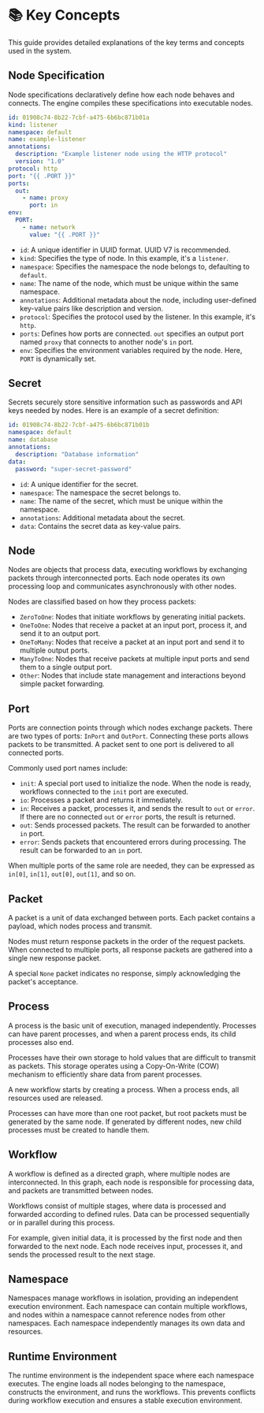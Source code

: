 # 📚 Key Concepts

This guide provides detailed explanations of the key terms and concepts used in the system.

## Node Specification

Node specifications declaratively define how each node behaves and connects. The engine compiles these specifications into executable nodes.

```yaml
id: 01908c74-8b22-7cbf-a475-6b6bc871b01a
kind: listener
namespace: default
name: example-listener
annotations:
  description: "Example listener node using the HTTP protocol"
  version: "1.0"
protocol: http
port: "{{ .PORT }}"
ports:
  out:
    - name: proxy
      port: in
env:
  PORT:
    - name: network
      value: "{{ .PORT }}"
```

- `id`: A unique identifier in UUID format. UUID V7 is recommended.
- `kind`: Specifies the type of node. In this example, it's a `listener`.
- `namespace`: Specifies the namespace the node belongs to, defaulting to `default`.
- `name`: The name of the node, which must be unique within the same namespace.
- `annotations`: Additional metadata about the node, including user-defined key-value pairs like description and version.
- `protocol`: Specifies the protocol used by the listener. In this example, it's `http`.
- `ports`: Defines how ports are connected. `out` specifies an output port named `proxy` that connects to another node's `in` port.
- `env`: Specifies the environment variables required by the node. Here, `PORT` is dynamically set.

## Secret

Secrets securely store sensitive information such as passwords and API keys needed by nodes. Here is an example of a secret definition:

```yaml
id: 01908c74-8b22-7cbf-a475-6b6bc871b01b
namespace: default
name: database
annotations:
  description: "Database information"
data:
  password: "super-secret-password"
```

- `id`: A unique identifier for the secret.
- `namespace`: The namespace the secret belongs to.
- `name`: The name of the secret, which must be unique within the namespace.
- `annotations`: Additional metadata about the secret.
- `data`: Contains the secret data as key-value pairs.

## Node

Nodes are objects that process data, executing workflows by exchanging packets through interconnected ports. Each node operates its own processing loop and communicates asynchronously with other nodes.

Nodes are classified based on how they process packets:
- `ZeroToOne`: Nodes that initiate workflows by generating initial packets.
- `OneToOne`: Nodes that receive a packet at an input port, process it, and send it to an output port.
- `OneToMany`: Nodes that receive a packet at an input port and send it to multiple output ports.
- `ManyToOne`: Nodes that receive packets at multiple input ports and send them to a single output port.
- `Other`: Nodes that include state management and interactions beyond simple packet forwarding.

## Port

Ports are connection points through which nodes exchange packets. There are two types of ports: `InPort` and `OutPort`. Connecting these ports allows packets to be transmitted. A packet sent to one port is delivered to all connected ports.

Commonly used port names include:
- `init`: A special port used to initialize the node. When the node is ready, workflows connected to the `init` port are executed.
- `io`: Processes a packet and returns it immediately.
- `in`: Receives a packet, processes it, and sends the result to `out` or `error`. If there are no connected `out` or `error` ports, the result is returned.
- `out`: Sends processed packets. The result can be forwarded to another `in` port.
- `error`: Sends packets that encountered errors during processing. The result can be forwarded to an `in` port.

When multiple ports of the same role are needed, they can be expressed as `in[0]`, `in[1]`, `out[0]`, `out[1]`, and so on.

## Packet

A packet is a unit of data exchanged between ports. Each packet contains a payload, which nodes process and transmit.

Nodes must return response packets in the order of the request packets. When connected to multiple ports, all response packets are gathered into a single new response packet.

A special `None` packet indicates no response, simply acknowledging the packet's acceptance.

## Process

A process is the basic unit of execution, managed independently. Processes can have parent processes, and when a parent process ends, its child processes also end.

Processes have their own storage to hold values that are difficult to transmit as packets. This storage operates using a Copy-On-Write (COW) mechanism to efficiently share data from parent processes.

A new workflow starts by creating a process. When a process ends, all resources used are released.

Processes can have more than one root packet, but root packets must be generated by the same node. If generated by different nodes, new child processes must be created to handle them.

## Workflow

A workflow is defined as a directed graph, where multiple nodes are interconnected. In this graph, each node is responsible for processing data, and packets are transmitted between nodes.

Workflows consist of multiple stages, where data is processed and forwarded according to defined rules. Data can be processed sequentially or in parallel during this process.

For example, given initial data, it is processed by the first node and then forwarded to the next node. Each node receives input, processes it, and sends the processed result to the next stage.

## Namespace

Namespaces manage workflows in isolation, providing an independent execution environment. Each namespace can contain multiple workflows, and nodes within a namespace cannot reference nodes from other namespaces. Each namespace independently manages its own data and resources.

## Runtime Environment

The runtime environment is the independent space where each namespace executes. The engine loads all nodes belonging to the namespace, constructs the environment, and runs the workflows. This prevents conflicts during workflow execution and ensures a stable execution environment.
